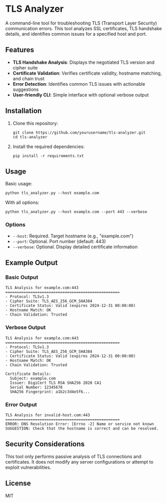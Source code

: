 # TLS Analyzer

A command-line tool for troubleshooting TLS (Transport Layer Security) communication errors. This tool analyzes SSL certificates, TLS handshake details, and identifies common issues for a specified host and port.

## Features

- **TLS Handshake Analysis**: Displays the negotiated TLS version and cipher suite
- **Certificate Validation**: Verifies certificate validity, hostname matching, and chain trust
- **Error Detection**: Identifies common TLS issues with actionable suggestions
- **User-friendly CLI**: Simple interface with optional verbose output

## Installation

1. Clone this repository:
   ```
   git clone https://github.com/yourusername/tls-analyzer.git
   cd tls-analyzer
   ```

2. Install the required dependencies:
   ```
   pip install -r requirements.txt
   ```

## Usage

Basic usage:
```
python tls_analyzer.py --host example.com
```

With all options:
```
python tls_analyzer.py --host example.com --port 443 --verbose
```

### Options

- `--host`: Required. Target hostname (e.g., "example.com")
- `--port`: Optional. Port number (default: 443)
- `--verbose`: Optional. Display detailed certificate information

## Example Output

### Basic Output
```
TLS Analysis for example.com:443
==================================================
- Protocol: TLSv1.3
- Cipher Suite: TLS_AES_256_GCM_SHA384
- Certificate Status: Valid (expires 2024-12-31 00:00:00)
- Hostname Match: OK
- Chain Validation: Trusted
```

### Verbose Output
```
TLS Analysis for example.com:443
==================================================
- Protocol: TLSv1.3
- Cipher Suite: TLS_AES_256_GCM_SHA384
- Certificate Status: Valid (expires 2024-12-31 00:00:00)
- Hostname Match: OK
- Chain Validation: Trusted

Certificate Details:
  Subject: example.com
  Issuer: DigiCert TLS RSA SHA256 2020 CA1
  Serial Number: 12345678
  SHA256 Fingerprint: a1b2c3d4e5f6...
```

### Error Output
```
TLS Analysis for invalid-host.com:443
==================================================
ERROR: DNS Resolution Error: [Errno -2] Name or service not known
SUGGESTION: Check that the hostname is correct and can be resolved.
```

## Security Considerations

This tool only performs passive analysis of TLS connections and certificates. It does not modify any server configurations or attempt to exploit vulnerabilities.

## License

MIT 